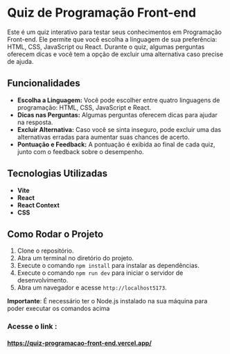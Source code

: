 # Quiz de Programação Front-end

Este é um quiz interativo para testar seus conhecimentos em Programação Front-end. Ele permite que você escolha a linguagem de sua preferência: HTML, CSS, JavaScript ou React. Durante o quiz, algumas perguntas oferecem dicas e você tem a opção de excluir uma alternativa caso precise de ajuda.

## Funcionalidades

- **Escolha a Linguagem:** Você pode escolher entre quatro linguagens de programação: HTML, CSS, JavaScript e React.
- **Dicas nas Perguntas:** Algumas perguntas oferecem dicas para ajudar na resposta.
- **Excluir Alternativa:** Caso você se sinta inseguro, pode excluir uma das alternativas erradas para aumentar suas chances de acerto.
- **Pontuação e Feedback:** A pontuação é exibida ao final de cada quiz, junto com o feedback sobre o desempenho.

## Tecnologias Utilizadas


- **Vite**
- **React**
- **React Context**
- **CSS** 

## Como Rodar o Projeto

1. Clone o repositório.
2. Abra um terminal no diretório do projeto.
3. Execute o comando `npm install` para instalar as dependências.
4. Execute o comando `npm run dev` para iniciar o servidor de desenvolvimento.
5. Abra um navegador e acesse `http://localhost5173`.

**Importante**: É necessário ter o Node.js instalado na sua máquina para poder executar os comandos acima
### Acesse o link : 
#### https://quiz-programacao-front-end.vercel.app/
